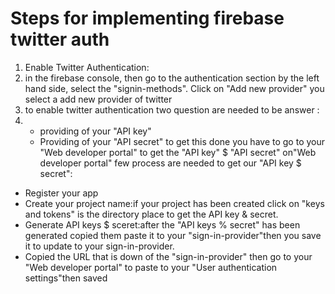 # Steps for implementing firebase twitter auth
1. Enable Twitter Authentication:
2. in the firebase console, then go to the authentication section by the left hand side, select the "signin-methods". Click on "Add new provider" you select a add new provider of twitter
3. to enable twitter authentication two question are needed to be answer :
4. * providing of your "API key"
   * Providing of your  "API secret"
  to get this done you have to go to your "Web developer portal" to get the "API key" $ "API secret"
  on"Web developer portal" few process are needed to get our "API key $ secret":
  * Register your app
  * Create your project name:if your project has been created click on "keys and tokens" is the directory place to get the API key & secret.
  * Generate API keys $ sceret:after the "API keys % secret" has been generated copied them paste it to your "sign-in-provider"then you save it to update to your sign-in-provider.
  * Copied the URL that is down of the "sign-in-provider" then go to your "Web developer portal" to paste to your "User authentication settings"then saved
     
